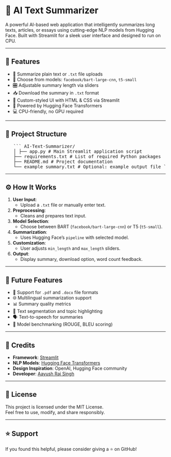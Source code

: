 # 🧠 AI Text Summarizer

A powerful AI-based web application that intelligently summarizes long texts, articles, or essays using cutting-edge NLP models from Hugging Face. Built with Streamlit for a sleek user interface and designed to run on CPU.

---

## 🚀 Features

- 📄 Summarize plain text or `.txt` file uploads
- 🤖 Choose from models: `facebook/bart-large-cnn`, `t5-small`
- 🎛️ Adjustable summary length via sliders
- 📥 Download the summary in `.txt` format
- 🎨 Custom-styled UI with HTML & CSS via Streamlit
- 🧠 Powered by Hugging Face Transformers
- 💻 CPU-friendly, no GPU required

---

## 📁 Project Structure

<pre lang="markdown">
   ``` AI-Text-Summarizer/ 
   │ ├── app.py # Main Streamlit application script
   ├── requirements.txt # List of required Python packages
   ├── README.md # Project documentation
   └── example_summary.txt # Optional: example output file ``` 
</pre>

---

## ⚙️ How It Works

1. **User Input**:
   - Upload a `.txt` file or manually enter text.
2. **Preprocessing**:
   - Cleans and prepares text input.
3. **Model Selection**:
   - Choose between BART (`facebook/bart-large-cnn`) or T5 (`t5-small`).
4. **Summarization**:
   - Uses Hugging Face’s `pipeline` with selected model.
5. **Customization**:
   - User adjusts `min_length` and `max_length` sliders.
6. **Output**:
   - Display summary, download option, word count feedback.

---

## 🔧 Future Features

- 📝 Support for `.pdf` and `.docx` file formats
- 🌐 Multilingual summarization support
- 📊 Summary quality metrics
- 🧵 Text segmentation and topic highlighting
- 🗣️ Text-to-speech for summaries
- 🧪 Model benchmarking (ROUGE, BLEU scoring)

---

## 🙌 Credits

- **Framework**: [Streamlit](https://streamlit.io/)
- **NLP Models**: [Hugging Face Transformers](https://huggingface.co/)
- **Design Inspiration**: OpenAI, Hugging Face community
- **Developer**: [Aayush Raj Singh](https://github.com/Aayush-Raj-Singh)

---

## 📜 License

This project is licensed under the MIT License.  
Feel free to use, modify, and share responsibly.

---

## ⭐ Support

If you found this helpful, please consider giving a ⭐ on GitHub!
